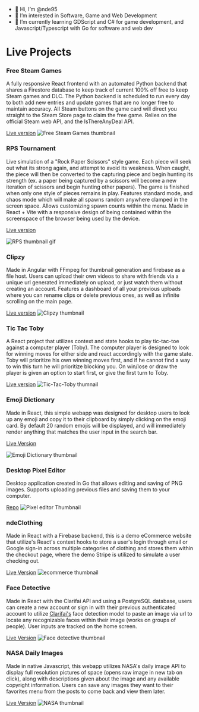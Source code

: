 - 👋 Hi, I’m @nde95
- 👀 I’m interested in Software, Game and Web Development
- 🌱 I’m currently learning GDScript and C# for game development, and Javascript/Typescript with Go for software and web dev

# Live Projects

### Free Steam Games 

A fully responsive React frontend with an automated Python backend that shares a Firestore database to keep track of current 100% off free to keep Steam games and DLC. The Python backend is scheduled to run every day to both add new entries and update games that are no longer free to maintain accuracy. All Steam buttons on the game card will direct you straight to the Steam Store page to claim the free game. Relies on the official Steam web API, and the IsThereAnyDeal API. 

[Live version](https://free-steam-games.vercel.app/)
![Free Steam Games thumbnail](https://imgur.com/laH6wQ1.png)

### RPS Tournament

Live simulation of a "Rock Paper Scissors" style game. Each piece will seek out what its strong again, and attempt to avoid its weakness. When caught, the piece will then be converted to the capturing piece and begin hunting its strength (ex. a paper being captured by a scissors will become a new iteration of scissors and begin hunting other papers). The game is finished when only one style of pieces remains in play. Features standard mode, and chaos mode which will make all spawns random anywhere clamped in the screen space. Allows customizing spawn counts within the menu. Made in React + Vite with a responsive design of being contained within the screenspace of the browser being used by the device. 

[Live version](https://rps-tournament.vercel.app/)


![RPS thumbnail gif](https://camo.githubusercontent.com/bb758faaa35866e4d1f4e8070ce31475586391fb038f686b536c7ea7151be25e/68747470733a2f2f692e696d6775722e636f6d2f644376307658392e676966)

### Clipzy 

Made in Angular with FFmpeg for thumbnail generation and firebase as a file host. Users can upload their own videos to share with friends via a unique url generated immediately on upload, or just watch them without creating an account. Features a dashboard of all your previous uploads where you can rename clips or delete previous ones, as well as infinite scrolling on the main page.

[Live version](https://ndeclipzy.vercel.app/) 
![Clipzy thumbnail](https://i.imgur.com/iI4tNBg.png)


### Tic Tac Toby

A React project that utilizes context and state hooks to play tic-tac-toe against a computer player (Toby). The computer player is designed to look for winning moves for either side and react accordingly with the game state. Toby will prioritize his own winning moves first, and if he cannot find a way to win this turn he will prioritize blocking you. On win/lose or draw the player is given an option to start first, or give the first turn to Toby. 

[Live version](https://tic-tac-toby.vercel.app/)
![Tic-Tac-Toby thumnail](https://imgur.com/GbI3vxF.png)


### Emoji Dictionary

Made in React, this simple webapp was designed for desktop users to look up any emoji and copy it to their clipboard by simply clicking on the emoji card. By default 20 random emojis will be displayed, and will immediately render anything that matches the user input in the search bar. 

[Live Version](https://emojidictionary.vercel.app/)

![Emoji Dictionary thumbnail](https://imgur.com/XxPJmHh.png)

### Desktop Pixel Editor 

Desktop application created in Go that allows editing and saving of PNG images. Supports uploading previous files and saving them to your computer. 

[Repo](https://github.com/nde95/pixel-editor)
![Pixel editor Thumbnail](https://i.imgur.com/Lr3H68e.png)

### ndeClothing

Made in React with a Firebase backend, this is a demo eCommerce website that utilize's React's context hooks to store a user's login through email or Google sign-in across multiple categories of clothing and stores them within the checkout page, where the demo Stripe is utilized to simulate a user checking out. 

[Live Version](https://ndeclothing.netlify.app/)
![ecommerce thumbnail](https://i.imgur.com/jpOtzs3.png)


### Face Detective

Made in React with the Clarifai API and using a PostgreSQL database, users can create a new account or sign in with their previous authenticated account to utilize [Clarifai's](https://www.clarifai.com/) face detection model to paste an image via url to locate any recognizable faces within their image (works on groups of people). User inputs are tracked on the home screen.

[Live Version](https://face-detective.onrender.com/)
![Face detective thumbnail](https://i.imgur.com/SAVj0Of.png)

### NASA Daily Images 

Made in native Javascript, this webapp utilizes NASA's daily image API to display full resolution pictures of space (opens raw image in new tab on click), along with descriptions given about the image and any available copyright information. Users can save any images they want to their favorites menu from the posts to come back and view them later. 

[Live Version](https://nde95.github.io/NASA-daily/)
![NASA thumbnail](https://i.imgur.com/ZcQk3Y7.png)



<!---
nde95/nde95 is a ✨ special ✨ repository because its `README.md` (this file) appears on your GitHub profile.
You can click the Preview link to take a look at your changes.
--->
